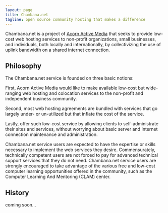 ```yaml
---
layout: page
title: Chambana.net
tagline: open source community hosting that makes a difference
---
```


Chambana.net is a project of <a href="http://www.acornactivemedia.com/">Acorn Active Media</a> that seeks to provide low-cost web hosting services to non-profit organizations, small businesses, and individuals, both locally and internationally, by collectivizing the use of uplink bandwidth on a shared internet connection.

## Philosophy

The Chambana.net service is founded on three basic notions:

First, Acorn Active Media would like to make available low-cost but wide-ranging web hosting and colocation services to the non-profit and independent business community.

Second, most web hosting agreements are bundled with services that go largely under- or un-utilized but that inflate the cost of the service. 

Lastly, offer such low-cost service by allowing clients to self-administrate their sites and services, without worrying about basic server and Internet connection maintenance and administration.

Chambana.net service users are expected to have the expertise or skills necessary to implement the web services they desire. Commensurately, technically competent users are not forced to pay for advanced technical support services that they do not need. Chambana.net service users are strongly encouraged to take advantage of the various free and low-cost computer learning opportunities offered in the community, such as the Computer Learning And Mentoring (CLAM) center.

## History

coming soon...

